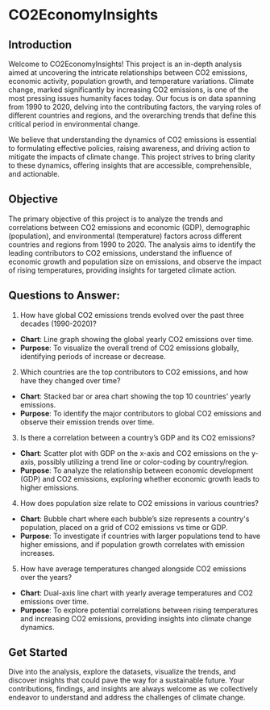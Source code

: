 # CO2EconomyInsights
## Introduction
Welcome to CO2EconomyInsights! This project is an in-depth analysis aimed at uncovering the intricate relationships between CO2 emissions, economic activity, population growth, and temperature variations. Climate change, marked significantly by increasing CO2 emissions, is one of the most pressing issues humanity faces today. Our focus is on data spanning from 1990 to 2020, delving into the contributing factors, the varying roles of different countries and regions, and the overarching trends that define this critical period in environmental change.

We believe that understanding the dynamics of CO2 emissions is essential to formulating effective policies, raising awareness, and driving action to mitigate the impacts of climate change. This project strives to bring clarity to these dynamics, offering insights that are accessible, comprehensible, and actionable.

## Objective
The primary objective of this project is to analyze the trends and correlations between CO2 emissions and economic (GDP), demographic (population), and environmental (temperature) factors across different countries and regions from 1990 to 2020. The analysis aims to identify the leading contributors to CO2 emissions, understand the influence of economic growth and population size on emissions, and observe the impact of rising temperatures, providing insights for targeted climate action.

## Questions to Answer:
1. How have global CO2 emissions trends evolved over the past three decades (1990-2020)?
- **Chart**: Line graph showing the global yearly CO2 emissions over time.
- **Purpose**: To visualize the overall trend of CO2 emissions globally, identifying periods of increase or decrease.
2. Which countries are the top contributors to CO2 emissions, and how have they changed over time?
- **Chart**: Stacked bar or area chart showing the top 10 countries' yearly emissions.
- **Purpose**: To identify the major contributors to global CO2 emissions and observe their emission trends over time.
3. Is there a correlation between a country’s GDP and its CO2 emissions?
- **Chart**: Scatter plot with GDP on the x-axis and CO2 emissions on the y-axis, possibly utilizing a trend line or color-coding by country/region.
- **Purpose**: To analyze the relationship between economic development (GDP) and CO2 emissions, exploring whether economic growth leads to higher emissions.
4. How does population size relate to CO2 emissions in various countries?
- **Chart**: Bubble chart where each bubble’s size represents a country's population, placed on a grid of CO2 emissions vs time or GDP.
- **Purpose**: To investigate if countries with larger populations tend to have higher emissions, and if population growth correlates with emission increases.
5. How have average temperatures changed alongside CO2 emissions over the years?
- **Chart**: Dual-axis line chart with yearly average temperatures and CO2 emissions over time.
- **Purpose**: To explore potential correlations between rising temperatures and increasing CO2 emissions, providing insights into climate change dynamics.

## Get Started
Dive into the analysis, explore the datasets, visualize the trends, and discover insights that could pave the way for a sustainable future. Your contributions, findings, and insights are always welcome as we collectively endeavor to understand and address the challenges of climate change.